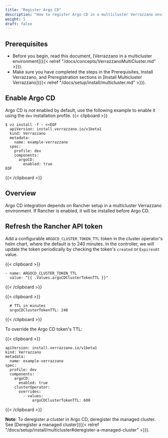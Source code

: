 ```yaml
---
title: "Register Argo CD"
description: "How to register Argo CD in a multicluster Verrazzano environment"
weight: 5
draft: false
---
```


## Prerequisites

- Before you begin, read this document, [Verrazzano in a multicluster environment]({{< relref "/docs/concepts/VerrazzanoMultiCluster.md" >}}).
- Make sure you have completed the steps in the Prerequisites, Install Verrazzano, and Preregistration sections in [Install Multicluster Verrazzano]({{< relref "/docs/setup/install/multicluster.md" >}}).

## Enable Argo CD

Argo CD is _not_ enabled by default, use the following example to enable it using the `dev` installation profile.
{{< clipboard >}}
<div class="highlight">

```
$ vz install -f - <<EOF
  apiVersion: install.verrazzano.io/v1beta1
  kind: Verrazzano
  metadata:
    name: example-verrazzano
  spec:
    profile: dev
    components:    
      argoCD:
        enabled: true
EOF
```
</div>
{{< /clipboard >}}


## Overview

Argo CD integration depends on Rancher setup in a multicluster Verrazzano environment. If Rancher is enabled, it will be installed before Argo CD.


## Refresh the Rancher API token

Add a configurable `ARGOCD_CLUSTER_TOKEN_TTL` token in the cluster operator's helm chart, where the default is to 240 minutes. In the controller, we will update the token periodically by checking the token's `created` or `ExpiresAt` value.

{{< clipboard >}}
<div class="highlight">

```
- name: ARGOCD_CLUSTER_TOKEN_TTL
  value: "{{ .Values.argoCDClusterTokenTTL }}"
```
  </div>
  {{< /clipboard >}}

{{< clipboard >}}
<div class="highlight">

```
  # TTL in minutes
  argoCDClusterTokenTTL: 240

```
  </div>
  {{< /clipboard >}}


To override the Argo CD token's TTL:   

{{< clipboard >}}
<div class="highlight">

```
apiVersion: install.verrazzano.io/v1beta1
kind: Verrazzano
metadata:
  name: example-verrazzano
spec:
  profile: dev
  components:
    argoCD:
      enabled: true
    clusterOperator:
      overrides:
        - values:
            argoCDClusterTokenTTL: 600
```

</div>
{{< /clipboard >}}

**Note**: To deregister a cluster in Argo CD, deregister the managed cluster. See [Deregister a managed cluster]({{< relref "/docs/setup/install/multicluster#deregister-a-managed-cluster" >}}).
